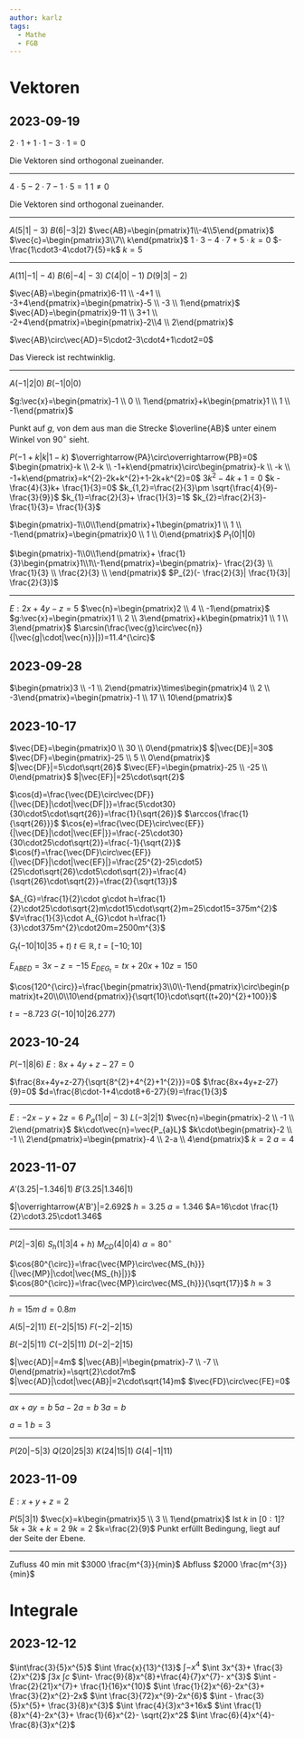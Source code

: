 ```yaml
---
author: karlz
tags:
  - Mathe
  - FGB
---
```


# Vektoren

## 2023-09-19

$2\cdot1+1\cdot1-3\cdot1=0$

Die Vektoren sind orthogonal zueinander.

---

$4\cdot5-2\cdot7-1\cdot5=1$
$1\ne0$

Die Vektoren sind orthogonal zueinander.

---

$A(5|1|-3)$
$B(6|-3|2)$
$\vec{AB}=\begin{pmatrix}1\\-4\\5\end{pmatrix}$
$\vec{c}=\begin{pmatrix}3\\7\\ k\end{pmatrix}$
$1\cdot3-4\cdot7+5\cdot k=0$
$-\frac{1\cdot3-4\cdot7}{5}=k$
$k=5$

---

$A(11|-1|-4)$
$B(6|-4|-3)$
$C(4|0|-1)$
$D(9|3|-2)$

$\vec{AB}=\begin{pmatrix}6-11 \\ -4+1 \\ -3+4\end{pmatrix}=\begin{pmatrix}-5 \\ -3 \\ 1\end{pmatrix}$
$\vec{AD}=\begin{pmatrix}9-11 \\ 3+1 \\ -2+4\end{pmatrix}=\begin{pmatrix}-2\\4 \\ 2\end{pmatrix}$

$\vec{AB}\circ\vec{AD}=5\cdot2-3\cdot4+1\cdot2=0$

Das Viereck ist rechtwinklig.

---

$A(-1|2|0)$
$B(-1|0|0)$

$g:\vec{x}=\begin{pmatrix}-1 \\ 0 \\ 1\end{pmatrix}+k\begin{pmatrix}1 \\ 1 \\ -1\end{pmatrix}$

Punkt auf $g$, von dem aus man die Strecke $\overline{AB}$ unter einem Winkel von $90^{\circ}$ sieht.

$P(-1+k|k|1-k)$
$\overrightarrow{PA}\circ\overrightarrow{PB}=0$
$\begin{pmatrix}-k \\ 2-k \\ -1+k\end{pmatrix}\circ\begin{pmatrix}-k \\ -k \\ -1+k\end{pmatrix}=k^{2}-2k+k^{2}+1-2k+k^{2}=0$
$3k^{2}-4k+1=0$
$k - \frac{4}{3}k+ \frac{1}{3}=0$
$k_{1,2}=\frac{2}{3}\pm \sqrt{\frac{4}{9}- \frac{3}{9}}$
$k_{1}=\frac{2}{3}+ \frac{1}{3}=1$
$k_{2}=\frac{2}{3}- \frac{1}{3}= \frac{1}{3}$

$\begin{pmatrix}-1\\0\\1\end{pmatrix}+1\begin{pmatrix}1 \\ 1 \\ -1\end{pmatrix}=\begin{pmatrix}0 \\ 1 \\ 0\end{pmatrix}$
$P_{1}(0|1|0)$

$\begin{pmatrix}-1\\0\\1\end{pmatrix}+ \frac{1}{3}\begin{pmatrix}1\\1\\-1\end{pmatrix}=\begin{pmatrix}- \frac{2}{3} \\ \frac{1}{3} \\ \frac{2}{3} \\ \end{pmatrix}$
$P_{2}(- \frac{2}{3}| \frac{1}{3}| \frac{2}{3})$

---

$E: 2x+4y-z=5$
$\vec{n}=\begin{pmatrix}2 \\ 4 \\ -1\end{pmatrix}$
$g:\vec{x}=\begin{pmatrix}1 \\ 2 \\ 3\end{pmatrix}+k\begin{pmatrix}1 \\ 1 \\ 3\end{pmatrix}$
$\arcsin(\frac{\vec{g}\circ\vec{n}}{|\vec{g|\cdot|\vec{n}}|})=11.4^{\circ}$

## 2023-09-28

$\begin{pmatrix}3 \\ -1 \\ 2\end{pmatrix}\times\begin{pmatrix}4 \\ 2 \\ -3\end{pmatrix}=\begin{pmatrix}-1 \\ 17 \\ 10\end{pmatrix}$

## 2023-10-17

$\vec{DE}=\begin{pmatrix}0 \\ 30 \\ 0\end{pmatrix}$
$|\vec{DE}|=30$
$\vec{DF}=\begin{pmatrix}-25 \\ 5 \\ 0\end{pmatrix}$
$|\vec{DF}|=5\cdot\sqrt{26}$
$\vec{EF}=\begin{pmatrix}-25 \\ -25 \\ 0\end{pmatrix}$
$|\vec{EF}|=25\cdot\sqrt{2}$

$\cos{d}=\frac{\vec{DE}\circ\vec{DF}}{|\vec{DE}|\cdot|\vec{DF|}}=\frac{5\cdot30}{30\cdot5\cdot\sqrt{26}}=\frac{1}{\sqrt{26}}$
$\arccos{\frac{1}{\sqrt{26}}}$
$\cos{e}=\frac{\vec{DE}\circ\vec{EF}}{|\vec{DE}|\cdot|\vec{EF|}}=\frac{-25\cdot30}{30\cdot25\cdot\sqrt{2}}=\frac{-1}{\sqrt{2}}$
$\cos{f}=\frac{\vec{DF}\circ\vec{EF}}{|\vec{DF}|\cdot|\vec{EF}|}=\frac{25^{2}-25\cdot5}{25\cdot\sqrt{26}\cdot5\cdot\sqrt{2}}=\frac{4}{\sqrt{26}\cdot\sqrt{2}}=\frac{2}{\sqrt{13}}$

$A_{G}=\frac{1}{2}\cdot g\cdot h=\frac{1}{2}\cdot25\cdot\sqrt{2}m\cdot15\cdot\sqrt{2}m=25\cdot15=375m^{2}$
$V=\frac{1}{3}\cdot A_{G}\cdot h=\frac{1}{3}\cdot375m^{2}\cdot20m=2500m^{3}$

$G_{t}(-10|10|35+t)$
$t\in\mathbb{R},t=[-10;10]$

$E_{ABED}=3x-z=-15$
$E_{DEG_{t}}=tx+20x+10z=150$

$\cos{120^{\circ}}=\frac{\begin{pmatrix}3\\0\\-1\end{pmatrix}\circ\begin{pmatrix}t+20\\0\\10\end{pmatrix}}{\sqrt{10}\cdot\sqrt{(t+20)^{2}+100}}$

$t=-8.723$
$G(-10|10|26.277)$

## 2023-10-24

$P(-1|8|6)$
$E:8x+4y+z-27=0$

$\frac{8x+4y+z-27}{\sqrt{8^{2}+4^{2}+1^{2}}}=0$
$\frac{8x+4y+z-27}{9}=0$
$d=\frac{8\cdot-1+4\cdot8+6-27}{9}=\frac{1}{3}$

---

$E:-2x-y+2z=6$
$P_{a}(1|a|-3)$
$L(-3|2|1)$
$\vec{n}=\begin{pmatrix}-2 \\ -1 \\ 2\end{pmatrix}$
$k\cdot\vec{n}=\vec{P_{a}L}$
$k\cdot\begin{pmatrix}-2 \\ -1 \\ 2\end{pmatrix}=\begin{pmatrix}-4 \\ 2-a \\ 4\end{pmatrix}$
$k=2$
$a=4$

## 2023-11-07

$A'(3.25|-1.346|1)$
$B'(3.25|1.346|1)$

$|\overrightarrow{A'B'}|=2.692$
$h=3.25$
$a=1.346$
$A=16\cdot \frac{1}{2}\cdot3.25\cdot1.346$

---

$P(2|-3|6)$
$S_{h}(1|3|4+h)$
$M_{CD}(4|0|4)$
$\alpha=80^{\circ}$

$\cos{80^{\circ}}=\frac{\vec{MP}\circ\vec{MS_{h}}}{|\vec{MP}|\cdot|\vec{MS_{h}|}}$
$\cos{80^{\circ}}=\frac{\vec{MP}\circ\vec{MS_{h}}}{\sqrt{17}}$
$h\approx3$

---

$h=15m$
$d=0.8m$

$A(5|-2|11)$
$E(-2|5|15)$
$F(-2|-2|15)$

$B(-2|5|11)$
$C(-2|5|11)$
$D(-2|-2|15)$

$|\vec{AD}|=4m$
$|\vec{AB}|=\begin{pmatrix}-7 \\ -7 \\ 0\end{pmatrix}=\sqrt{2}\cdot7m$
$|\vec{AD}|\cdot|\vec{AB}|=2\cdot\sqrt{14}m$
$\vec{FD}\circ\vec{FE}=0$

---

$ax+ay=b$
$5a-2a=b$
$3a=b$

$a=1$
$b=3$

---

$P(20|-5|3)$
$Q(20|25|3)$
$K(24|15|1)$
$G(4|-1|11)$

## 2023-11-09

$E:x+y+z=2$

$P(5|3|1)$
$\vec{x}=k\begin{pmatrix}5 \\ 3 \\ 1\end{pmatrix}$
Ist $k$ in $[0:1]$?
$5k+3k+k=2$
$9k=2$
$k=\frac{2}{9}$
Punkt erfüllt Bedingung, liegt auf der Seite der Ebene.

---

Zufluss 40 min mit $3000 \frac{m^{3}}{min}$
Abfluss $2000 \frac{m^{3}}{min}$

# Integrale

## 2023-12-12

$\int\frac{3}{5}x^{5}$
$\int \frac{x}{13}^{13}$
$\int -x^{4}$
$\int 3x^{3}+ \frac{3}{2}x^{2}$
$\int 3x$
$\int c$
$\int- \frac{9}{8}x^{8}+\frac{4}{7}x^{7}- x^{3}$
$\int - \frac{2}{21}x^{7}+ \frac{1}{16}x^{10}$
$\int \frac{1}{2}x^{6}-2x^{3}+ \frac{3}{2}x^{2}-2x$
$\int \frac{3}{72}x^{9}-2x^{6}$
$\int - \frac{3}{5}x^{5}+ \frac{3}{8}x^{3}$
$\int \frac{4}{3}x^3+16x$
$\int \frac{1}{8}x^{4}-2x^{3}+ \frac{1}{6}x^{2}- \sqrt{2}x^2$
$\int \frac{6}{4}x^{4}- \frac{8}{3}x^{2}$
